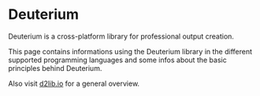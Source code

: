 # Deuterium
Deuterium is a cross-platform library for professional output creation.

This page contains informations using the Deuterium library in the different supported programming languages and some infos about the basic principles behind Deuterium.

Also visit [d2lib.io](www.d2lib.io) for a general overview.
